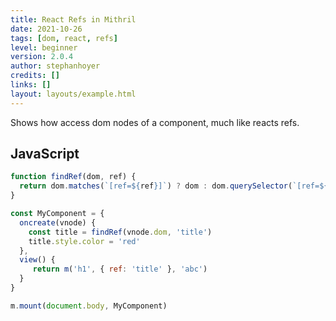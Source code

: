 ```yaml
---
title: React Refs in Mithril
date: 2021-10-26
tags: [dom, react, refs]
level: beginner
version: 2.0.4
author: stephanhoyer
credits: []
links: []
layout: layouts/example.html
---
```


Shows how access dom nodes of a component, much like reacts refs.

## JavaScript

~~~js
function findRef(dom, ref) {
  return dom.matches(`[ref=${ref}]`) ? dom : dom.querySelector(`[ref=${ref}]`)
}

const MyComponent = {
  oncreate(vnode) {
    const title = findRef(vnode.dom, 'title')
    title.style.color = 'red'
  },
  view() {
     return m('h1', { ref: 'title' }, 'abc')
  }
}

m.mount(document.body, MyComponent)
~~~
